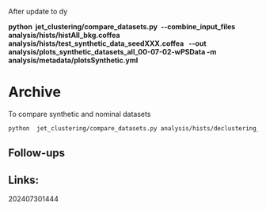 After update to dy

**python  jet_clustering/compare_datasets.py  --combine_input_files analysis/hists/histAll_bkg.coffea   analysis/hists/test_synthetic_data_seedXXX.coffea   --out analysis/plots_synthetic_datasets_all_00-07-02-wPSData -m analysis/metadata/plotsSynthetic.yml**

# Archive

To compare synthetic and nominal datasets

```bash
python  jet_clustering/compare_datasets.py analysis/hists/declustering_declustered.coffea  analysis/hists/test_declustering_nominal.coffea  --out analysis/plots_test_synthetic_datasets
```




## Follow-ups


## Links: 



202407301444
